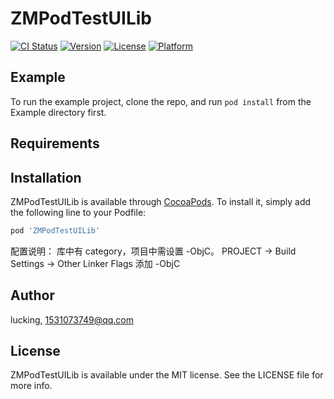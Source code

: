 # ZMPodTestUILib

[![CI Status](https://img.shields.io/travis/lucking/ZMPodTestUILib.svg?style=flat)](https://travis-ci.org/lucking/ZMPodTestUILib)
[![Version](https://img.shields.io/cocoapods/v/ZMPodTestUILib.svg?style=flat)](https://cocoapods.org/pods/ZMPodTestUILib)
[![License](https://img.shields.io/cocoapods/l/ZMPodTestUILib.svg?style=flat)](https://cocoapods.org/pods/ZMPodTestUILib)
[![Platform](https://img.shields.io/cocoapods/p/ZMPodTestUILib.svg?style=flat)](https://cocoapods.org/pods/ZMPodTestUILib)

## Example

To run the example project, clone the repo, and run `pod install` from the Example directory first.

## Requirements


## Installation

ZMPodTestUILib is available through [CocoaPods](https://cocoapods.org). To install
it, simply add the following line to your Podfile:

```ruby
pod 'ZMPodTestUILib'
```
配置说明：
库中有 category，项目中需设置 -ObjC。
PROJECT -> Build Settings -> Other Linker Flags 添加 -ObjC

## Author

lucking, 1531073749@qq.com

## License

ZMPodTestUILib is available under the MIT license. See the LICENSE file for more info.
